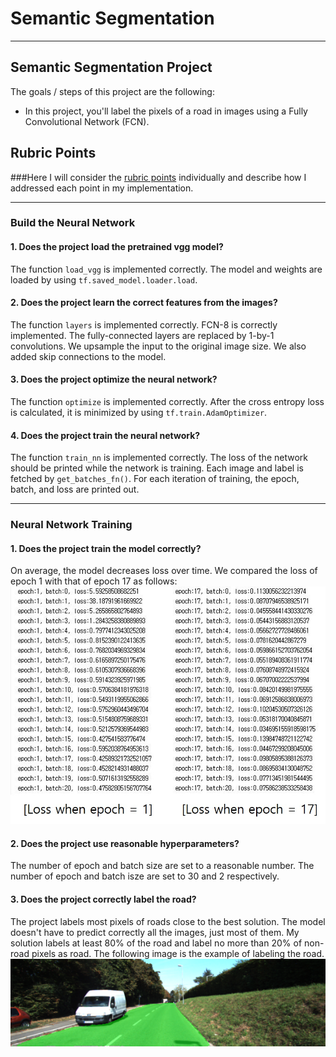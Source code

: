 # **Semantic Segmentation**
---

## **Semantic Segmentation Project**

The goals / steps of this project are the following:
- In this project, you'll label the pixels of a road in images using a Fully Convolutional Network (FCN).

[//]: # (Image References)

[image1]: ./image/loss.jpg "Loss comparison: Epoch 1 vs. Epoch 17"
[image2]: ./image/um_000017.png "An example of labeling the road"

## Rubric Points
###Here I will consider the [rubric points](https://review.udacity.com/#!/rubrics/989/view) individually and describe how I addressed each point in my implementation.  

---
### Build the Neural Network

#### 1. Does the project load the pretrained vgg model?
The function `load_vgg` is implemented correctly. The model and weights are loaded by using `tf.saved_model.loader.load`.

#### 2. Does the project learn the correct features from the images?
The function `layers` is implemented correctly. FCN-8 is correctly implemented. The fully-connected layers are replaced by 1-by-1 convolutions. We upsample the input to the original image size. We also added skip connections to the model.

#### 3. Does the project optimize the neural network?
The function `optimize` is implemented correctly. After the cross entropy loss is calculated, it is minimized by using `tf.train.AdamOptimizer`.

#### 4. Does the project train the neural network?
The function `train_nn` is implemented correctly. The loss of the network should be printed while the network is training. Each image and label is fetched by `get_batches_fn()`. For each iteration of training, the epoch, batch, and loss are printed out.

---
### Neural Network Training
#### 1. Does the project train the model correctly?
On average, the model decreases loss over time. We compared the loss of epoch 1 with that of epoch 17 as follows:
![alt text][image1]

#### 2. Does the project use reasonable hyperparameters?
The number of epoch and batch size are set to a reasonable number. The number of epoch and batch isze are set to 30 and 2 respectively.

#### 3. Does the project correctly label the road?
The project labels most pixels of roads close to the best solution. The model doesn't have to predict correctly all the images, just most of them. My solution labels at least 80% of the road and label no more than 20% of non-road pixels as road. The following image is the example of labeling the road.
![alt text][image2]
